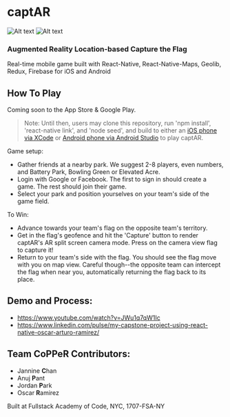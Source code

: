 # captAR

![Alt text](https://media.licdn.com/mpr/mpr/AAIA_wDGAAAAAQAAAAAAAAr8AAAAJDNhMDkwY2UzLTIyNDktNGI3OS04Mjk4LTgzMGI0Mzk3NmIzMw.png "Game Field Selection") ![Alt text](https://media.licdn.com/mpr/mpr/AAIA_wDGAAAAAQAAAAAAAAmtAAAAJDFjYWY5MWRkLTIzYWYtNGZjMS1iNmJjLTQ5Mjc3NmE0MzU4ZQ.png "Elevated Acre")

### Augmented Reality Location-based Capture the Flag

Real-time mobile game built with React-Native, React-Native-Maps, Geolib, Redux, Firebase for iOS and Android

## How To Play

Coming soon to the App Store & Google Play. 

> Note: Until then, users may clone this repository, run 'npm install', 'react-native link', and 'node seed', and build to either an [iOS phone via XCode](https://developer.apple.com/library/content/documentation/IDEs/Conceptual/AppDistributionGuide/LaunchingYourApponDevices/LaunchingYourApponDevices.html) or [Android phone via Android Studio](https://developer.android.com/studio/run/device.html#connect) to play captAR.

Game setup:

* Gather friends at a nearby park. We suggest 2-8 players, even numbers, and Battery Park, Bowling Green or Elevated Acre.
* Login with Google or Facebook. The first to sign in should create a game. The rest should join their game.
* Select your park and position yourselves on your team's side of the game field.

To Win:

* Advance towards your team's flag on the opposite team's territory.
* Get in the flag's geofence and hit the 'Capture' button to render captAR's AR split screen camera mode. Press on the camera view flag to capture it! 
* Return to your team's side with the flag. You should see the flag move with you on map view. Careful though--the opposite team can intercept the flag when near you, automatically returning the flag back to its place. 

## Demo and Process:
* https://www.youtube.com/watch?v=JWu1q7qW1Ic
* https://www.linkedin.com/pulse/my-capstone-project-using-react-native-oscar-arturo-ramirez/

## Team CoPPeR Contributors:
- Jannine **C**han
- Anuj **P**ant
- Jordan **P**ark
- Oscar **R**amirez

Built at Fullstack Academy of Code, NYC, 1707-FSA-NY
